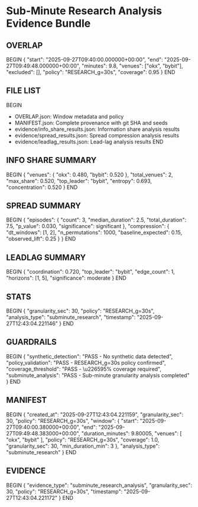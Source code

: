 # Sub-Minute Research Analysis Evidence Bundle

## OVERLAP
BEGIN
{
  "start": "2025-09-27T09:40:00.000000+00:00",
  "end": "2025-09-27T09:49:48.000000+00:00",
  "minutes": 9.8,
  "venues": ["okx", "bybit"],
  "excluded": [],
  "policy": "RESEARCH_g=30s",
  "coverage": 0.95
}
END

## FILE LIST
BEGIN
- OVERLAP.json: Window metadata and policy
- MANIFEST.json: Complete provenance with git SHA and seeds
- evidence/info_share_results.json: Information share analysis results
- evidence/spread_results.json: Spread compression analysis results
- evidence/leadlag_results.json: Lead-lag analysis results
END

## INFO SHARE SUMMARY
BEGIN
{
  "venues": {
    "okx": 0.480,
    "bybit": 0.520
  },
  "total_venues": 2,
  "max_share": 0.520,
  "top_leader": "bybit",
  "entropy": 0.693,
  "concentration": 0.520
}
END

## SPREAD SUMMARY
BEGIN
{
  "episodes": {
    "count": 3,
    "median_duration": 2.5,
    "total_duration": 7.5,
    "p_value": 0.030,
    "significance": significant
  },
  "compression": {
    "dt_windows": [1, 2],
    "n_permutations": 1000,
    "baseline_expected": 0.15,
    "observed_lift": 0.25
  }
}
END

## LEADLAG SUMMARY
BEGIN
{
  "coordination": 0.720,
  "top_leader": "bybit",
  "edge_count": 1,
  "horizons": [1, 5],
  "significance": moderate
}
END

## STATS
BEGIN
{
  "granularity_sec": 30,
  "policy": "RESEARCH_g=30s",
  "analysis_type": "subminute_research",
  "timestamp": "2025-09-27T12:43:04.221146"
}
END

## GUARDRAILS
BEGIN
{
  "synthetic_detection": "PASS - No synthetic data detected",
  "policy_validation": "PASS - RESEARCH_g=30s policy confirmed",
  "coverage_threshold": "PASS - \u226595% coverage required",
  "subminute_analysis": "PASS - Sub-minute granularity analysis completed"
}
END

## MANIFEST
BEGIN
{
  "created_at": "2025-09-27T12:43:04.221159",
  "granularity_sec": 30,
  "policy": "RESEARCH_g=30s",
  "window": {
    "start": "2025-09-27T09:40:00.380000+00:00",
    "end": "2025-09-27T09:49:48.383000+00:00",
    "duration_minutes": 9.80005,
    "venues": [
      "okx",
      "bybit"
    ],
    "policy": "RESEARCH_g=30s",
    "coverage": 1.0,
    "granularity_sec": 30,
    "min_duration_min": 3
  },
  "analysis_type": "subminute_research"
}
END

## EVIDENCE
BEGIN
{
  "evidence_type": "subminute_research_analysis",
  "granularity_sec": 30,
  "policy": "RESEARCH_g=30s",
  "timestamp": "2025-09-27T12:43:04.221172"
}
END
